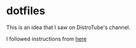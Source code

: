 # dotfiles

This is an idea that I saw on DistroTube's channel. 

I followed instructions from [here](https://stegosaurusdormant.com/bare-git-repo/)
